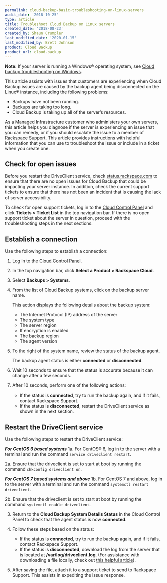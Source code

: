 ```yaml
---
permalink: cloud-backup-basic-troubleshooting-on-linux-servers
audit_date: '2018-10-25'
type: article
title: Troubleshoot Cloud Backup on Linux servers
created_date: '2018-08-23'
created_by: Shaun Crumpler
last_modified_date: '2020-01-15'
last_modified_by: Brett Johnson
product: Cloud Backup
product_url: cloud-backup
---
```


**Note:** If your server is running a Windows&reg; operating system, see [Cloud backup troubleshooting on Windows](/support/how-to/cloud-backup-basic-troubleshooting-on-window-2008-servers/). 

This article assists with issues that customers are experiencing when Cloud
Backup issues are caused by the backup agent being disconnected on the
Linux&reg; instance, including the following problems:

* Backups have not been running.
* Backups are taking too long.
* Cloud Backup is taking up all of the server’s resources.

As a Managed Infrastructure customer who administers your own servers, this
article helps you diagnose if the server is experiencing an issue that you can
remedy, or if you should escalate the issue to a member of Rackspace Support.
This article provides instructions with helpful information that you can use
to troubleshoot the issue or include in a ticket when you create one.

## Check for open issues

Before you restart the DriveClient service, check
[status.rackspace.com](https://status.rackspace.com)
to ensure that there are no open issues for Cloud Backup that could be
impacting your server instance.
In addition, check the current support tickets to ensure that there has not
been an incident that is causing the lack of server accessibility.

To check for open support tickets, log in to the [Cloud Control
Panel](https://login.rackspace.com/) and click **Tickets > Ticket List**
in the top navigation bar. If there is no open support ticket
about the server in question, proceed with the troubleshooting steps in the
next sections.

## Establish a connection

Use the following steps to establish a connection:

1. Log in to the [Cloud Control Panel](https://login.rackspace.com).

2. In the top navigation bar, click **Select a Product > Rackspace Cloud**.

3. Select **Backups > Systems**.

4. From the list of Cloud Backup systems, click on the backup server name.

   This action displays the following details about the backup system:

   - The Internet Protocol (IP) address of the server
   - The system type
   - The server region
   - If encryption is enabled
   - The backup region
   - The agent version

5. To the right of the system name, review the status of the backup agent.

   The backup agent status is either **connected** or **disconnected**.

6. Wait 10 seconds to ensure that the status is accurate because it can change
   after a few seconds.

7. After 10 seconds, perform one of the following actions:

   - If the status is **connected**, try to run the backup again, and if it
     fails, contact Rackspace Support.
   - If the status is **disconnected**, restart the DriveClient service as
     shown in the next section.

## Restart the DriveClient service

Use the following steps to restart the DriveClient service:

***For CentOS 6 based systems***
1a. For CentOS&reg; 6, log in to the server with a terminal and run the command
   `service driveclient restart`.

2a. Ensure that the driveclient is set to start at boot by running the command
   `chkconfig driveclient on`.
   
***For CentOS 7 based systems and above***
1b. For CentOS 7 and above, log in to the server with a terminal and run the command
   `systemctl restart driveclient`.

2b. Ensure that the driveclient is set to start at boot by running the command
   `systemctl enable driveclient`.

3. Return to the **Cloud Backup System Details Status** in the Cloud Control
   Panel to check that the agent status is now **connected**.

4. Follow these steps based on the status:

   - If the status is **connected**, try to run the backup again, and if it
     fails, contact Rackspace Support.
   - If the status is **disconnected**, download the log from the server that
     is located at **/var/log/driveclient.log**. (For assistance with
     downloading a file locally, check out [this helpful
     article](/support/how-to/transfer-files-to-or-from-a-linux-server-without-ftp)).

5. After saving the file, attach it to a support ticket to send to Rackspace
   Support. This assists in expediting the issue response.
